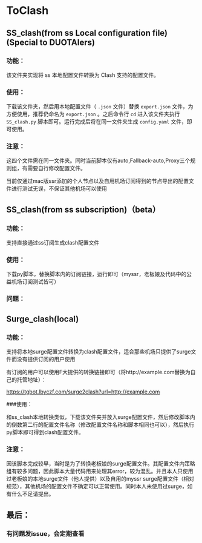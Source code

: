 # ToClash

## SS_clash(from ss Local configuration file) (Special to DUOTAIers)

### 功能：

该文件夹实现将 ss 本地配置文件转换为 Clash 支持的配置文件。

### 使用：

下载该文件夹，然后用本地配置文件（ `.json` 文件）替换 `export.json` 文件，为方便使用，推荐仍命名为 `export.json` 。之后命令行 `cd` 进入该文件夹执行 `SS_clash.py` 脚本即可。运行完成后将在同一文件夹生成 `config.yaml` 文件，即可使用。

### 注意：

这四个文件需在同一文件夹。同时当前脚本仅有auto,Fallback-auto,Proxy三个规则组，有需要自行修改配置文件。

当前仅通过mac版ssr添加的个人节点以及自用机场订阅得到的节点导出的配置文件进行测试无误，不保证其他机场可以使用



## SS_clash(from ss subscription)（beta）

### 功能：

支持直接通过ss订阅生成clash配置文件

### 使用：

下载py脚本，替换脚本内的订阅链接，运行即可（myssr，老板娘及代码中的公益机场订阅测试皆可）

### 问题：

## Surge_clash(local)

### 功能：

支持将本地surge配置文件转换为clash配置文件，适合那些机场只提供了surge文件而没有提供订阅的用户使用

有订阅的用户可以使用F大提供的转换链接即可（将http://example.com替换为自己的托管地址）：

https://tgbot.lbyczf.com/surge2clash?url=http://example.com

###使用：

和ss_clash本地转换类似，下载该文件夹并放入surge配置文件，然后修改脚本内的倒数第二行的配置文件名称（修改配置文件名称和脚本相同也可以），然后执行py脚本即可得到clash配置文件。

### 注意：

因该脚本完成较早，当时是为了转换老板娘的surge配置文件。其配置文件内策略组有较多问题，因此脚本大量代码用来处理其error，较为混乱。并且本人只使用过老板娘的本地surge文件（他人提供）以及自用的myssr surge配置文件（相对规范），其他机场的配置文件不确定可以正常使用。同时本人未使用过surge，如有什么不足请提出。

## 最后：

### 有问题发issue，会定期查看

